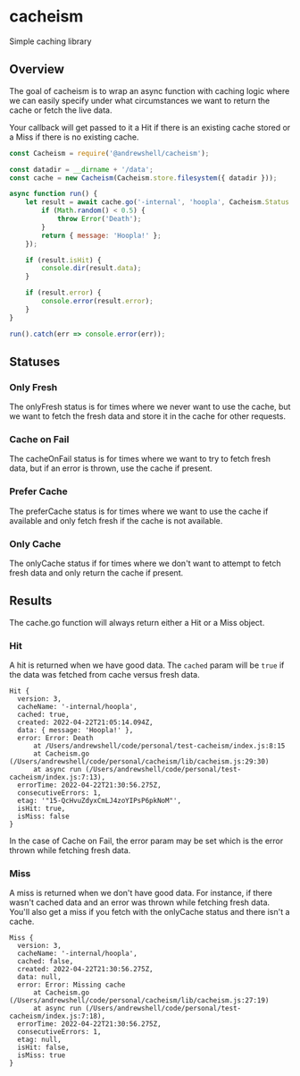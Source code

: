 # cacheism
Simple caching library 

## Overview

The goal of cacheism is to wrap an async function with caching logic where we
can easily specify under what circumstances we want to return the cache or fetch
the live data.

Your callback will get passed to it a Hit if there is an existing cache stored
or a Miss if there is no existing cache.

```js
const Cacheism = require('@andrewshell/cacheism');

const datadir = __dirname + '/data';
const cache = new Cacheism(Cacheism.store.filesystem({ datadir }));

async function run() {
    let result = await cache.go('-internal', 'hoopla', Cacheism.Status.cacheOnFail, async (existing) => {
        if (Math.random() < 0.5) {
            throw Error('Death');
        }
        return { message: 'Hoopla!' };
    });

    if (result.isHit) {
        console.dir(result.data);
    }

    if (result.error) {
        console.error(result.error);
    }
}

run().catch(err => console.error(err));
```

## Statuses

### Only Fresh

The onlyFresh status is for times where we never want to use the cache, but we
want to fetch the fresh data and store it in the cache for other requests.

### Cache on Fail

The cacheOnFail status is for times where we want to try to fetch fresh data,
but if an error is thrown, use the cache if present.

### Prefer Cache

The preferCache status is for times where we want to use the cache if available
and only fetch fresh if the cache is not available.

### Only Cache

The onlyCache status if for times where we don't want to attempt to fetch fresh
data and only return the cache if present.

## Results

The cache.go function will always return either a Hit or a Miss object.

### Hit

A hit is returned when we have good data. The `cached` param will be `true` if
the data was fetched from cache versus fresh data.

```
Hit {
  version: 3,
  cacheName: '-internal/hoopla',
  cached: true,
  created: 2022-04-22T21:05:14.094Z,
  data: { message: 'Hoopla!' },
  error: Error: Death
      at /Users/andrewshell/code/personal/test-cacheism/index.js:8:15
      at Cacheism.go (/Users/andrewshell/code/personal/cacheism/lib/cacheism.js:29:30)
      at async run (/Users/andrewshell/code/personal/test-cacheism/index.js:7:13),
  errorTime: 2022-04-22T21:30:56.275Z,
  consecutiveErrors: 1,
  etag: '"15-QcHvuZdyxCmLJ4zoYIPsP6pkNoM"',
  isHit: true,
  isMiss: false
}
```

In the case of Cache on Fail, the error param may be set which is the error
thrown while fetching fresh data.

### Miss

A miss is returned when we don't have good data. For instance, if there wasn't
cached data and an error was thrown while fetching fresh data. You'll also get a
miss if you fetch with the onlyCache status and there isn't a cache.

```
Miss {
  version: 3,
  cacheName: '-internal/hoopla',
  cached: false,
  created: 2022-04-22T21:30:56.275Z,
  data: null,
  error: Error: Missing cache
      at Cacheism.go (/Users/andrewshell/code/personal/cacheism/lib/cacheism.js:27:19)
      at async run (/Users/andrewshell/code/personal/test-cacheism/index.js:7:18),
  errorTime: 2022-04-22T21:30:56.275Z,
  consecutiveErrors: 1,
  etag: null,
  isHit: false,
  isMiss: true
}
```
